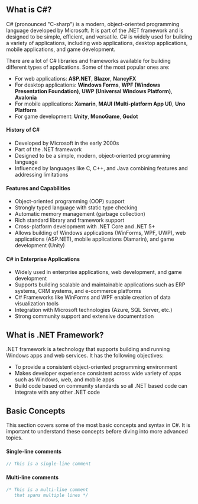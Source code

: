 ## What is C#?

C# (pronounced "C-sharp") is a modern, object-oriented programming language developed by Microsoft. It is part of the .NET framework and is designed to be simple, efficient, and versatile. C# is widely used for building a variety of applications, including web applications, desktop applications, mobile applications, and game development.

There are a lot of C# libraries and frameworks available for building different types of applications. Some of the most popular ones are:

- For web applications: **ASP.NET**, **Blazor**, **NancyFX**
- For desktop applications: **Windows Forms**, **WPF (Windows Presentation Foundation)**, **UWP (Universal Windows Platform)**, **Avalonia**
- For mobile applications: **Xamarin**, **MAUI (Multi-platform App UI)**, **Uno Platform**
- For game development: **Unity**, **MonoGame**, **Godot**

#### History of C#

- Developed by Microsoft in the early 2000s
- Part of the .NET framework
- Designed to be a simple, modern, object-oriented programming language
- Influenced by languages like C, C++, and Java combining features and addressing limitations

#### Features and Capabilities

- Object-oriented programming (OOP) support
- Strongly typed language with static type checking
- Automatic memory management (garbage collection)
- Rich standard library and framework support
- Cross-platform development with .NET Core and .NET 5+
- Allows building of Windows applications (WinForms, WPF, UWP), web applications (ASP.NET), mobile applications (Xamarin), and game development (Unity)

#### C# in Enterprise Applications

- Widely used in enterprise applications, web development, and game development
- Supports building scalable and maintainable applications such as ERP systems, CRM systems, and e-commerce platforms
- C# Frameworks like WinForms and WPF enable creation of data visualization tools
- Integration with Microsoft technologies (Azure, SQL Server, etc.)
- Strong community support and extensive documentation

## What is .NET Framework?

.NET framework is a technology that supports building and running Windows apps and web services. It has the following objectives:

- To provide a consistent object-oriented programming environment
- Makes developer experience consistent across wide variety of apps such as Windows, web, and mobile apps
- Build code based on community standards so all .NET based code can integrate with any other .NET code

## Basic Concepts

This section covers some of the most basic concepts and syntax in C#. It is important to understand these concepts before diving into more advanced topics.

#### Single-line comments

```csharp
// This is a single-line comment
```

#### Multi-line comments

```cs
/* This is a multi-line comment
   that spans multiple lines */
```
